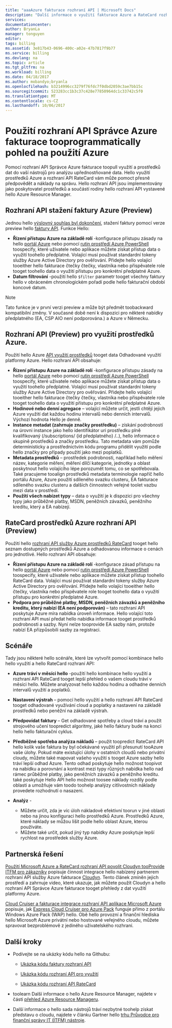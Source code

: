 ```yaml
---
title: "aaaAzure fakturace rozhraní API | Microsoft Docs"
description: "Další informace o využití fakturace Azure a RateCard rozhraní API, které jsou používané tooprovide přehled o využívání prostředků Azure a trendy."
services: 
documentationcenter: 
author: BryanLa
manager: tonguyen
editor: 
tags: billing
ms.assetid: 3e817b43-0696-400c-a02e-47b7817f9b77
ms.service: billing
ms.devlang: na
ms.topic: article
ms.tgt_pltfrm: na
ms.workload: billing
ms.date: 04/18/2017
ms.author: mobandyo;bryanla
ms.openlocfilehash: b3214996cc3279f76fdc7f0dbd2059c3ae7bb15c
ms.sourcegitcommit: 523283cc1b3c37c428e77850964dc1c33742c5f0
ms.translationtype: MT
ms.contentlocale: cs-CZ
ms.lasthandoff: 10/06/2017
---
```

# <a name="use-azure-billing-apis-tooprogrammatically-get-insight-into-your-azure-usage"></a>Použití rozhraní API Správce Azure fakturace tooprogrammatically pohled na použití Azure
Pomocí rozhraní API Správce Azure fakturace toopull využití a prostředků dat do vaší nástrojů pro analýzu upřednostňované data. Hello využití prostředků Azure a rozhraní API RateCard vám může pomoct přesně předpovědět a náklady na správu. Hello rozhraní API jsou implementovány jako poskytovatel prostředků a součástí rodiny hello rozhraní API vystavené hello Azure Resource Manager.  

## <a name="azure-invoice-download-api-preview"></a>Rozhraní API stažení faktury Azure (Preview)
Jednou hello [výslovný souhlas byl dokončení](billing-manage-access.md#opt-in), stažení faktury pomocí verze preview hello [faktury API](/rest/api/billing). Funkce Hello:

* **Řízení přístupu Azure na základě rolí** -konfigurace přístupu zásady na hello [portál Azure](https://portal.azure.com) nebo pomocí [rutin prostředí Azure PowerShell](/powershell/azure/overview) toospecify, které uživatele nebo aplikace můžete získat přístup data o využití toohello předplatné. Volající musí používat standardní tokeny služby Azure Active Directory pro ověřování. Přidejte hello volající tooeither hello fakturace čtečky čtečky, vlastníka nebo přispěvatele role tooget toohello data o využití přístupu pro konkrétní předplatné Azure.
* **Datum filtrování** -použití hello `$filter` parametr tooget všechny faktury hello v obráceném chronologickém pořadí podle hello fakturační období koncové datum. 

> [!NOTE]
> Tato funkce je v první verzi preview a může být předmět toobackward kompatibilní změny. V současné době není k dispozici pro některé nabídky předplatného (EA, CSP AIO není podporována.) a Azure v Německu.

## <a name="azure-resource-usage-api-preview"></a>Rozhraní API (Preview) pro využití prostředků Azure.
Použití hello Azure [API využití prostředků](https://msdn.microsoft.com/library/azure/mt219003) tooget data Odhadované využití platformy Azure. Hello rozhraní API obsahuje:

* **Řízení přístupu Azure na základě rolí** -konfigurace přístupu zásady na hello [portál Azure](https://portal.azure.com) nebo pomocí [rutin prostředí Azure PowerShell](/powershell/azure/overview) toospecify, které uživatele nebo aplikace můžete získat přístup data o využití toohello předplatné. Volající musí používat standardní tokeny služby Azure Active Directory pro ověřování. Přidejte hello volající tooeither hello fakturace čtečky čtečky, vlastníka nebo přispěvatele role tooget toohello data o využití přístupu pro konkrétní předplatné Azure.
* **Hodinové nebo denní agregace** – volající můžete určit, jestli chtějí jejich Azure využití dat každou hodinu intervalů nebo denních intervalů. Výchozí hodnota Hello je denně.
* **Instance metadat (zahrnuje značky prostředku)** – získání podrobností na úrovni instance jako hello identifikátor uri prostředku plně kvalifikovaný (/subscriptions/ {id předplatného} /..), hello informace o skupině prostředků a značky prostředku. Tato metadata vám pomůže deterministicky a prostřednictvím kódu programu přidělit využití podle hello značky pro případy použití jako mezi poplatků.
* **Metadata prostředků** – prostředek podrobnosti, například hello měření název, kategorie měření, měření dílčí kategorie, jednotky a oblast poskytnout hello volajícího lépe porozumět tomu, co se spotřebovala. Také pracujeme tooalign prostředků metadata terminologie napříč hello portálu Azure, Azure použití sdíleného svazku clusteru, EA fakturace sdíleného svazku clusteru a dalších činnostech veřejné toolet vazbu mezi data v prostředí.
* **Použití všech nabízet typy** – data o využití je k dispozici pro všechny typy jako průběžné platby, MSDN, peněžních závazků, peněžního kreditu, který a EA nabízejí.

## <a name="azure-resource-ratecard-api-preview"></a>RateCard prostředků Azure rozhraní API (Preview)
Použití hello [rozhraní API služby Azure prostředků RateCard](https://msdn.microsoft.com/library/azure/mt219005) tooget hello seznam dostupných prostředků Azure a odhadovanou informace o cenách pro jednotlivé. Hello rozhraní API obsahuje:

* **Řízení přístupu Azure na základě rolí** -konfigurace zásad přístupu na hello [portál Azure](https://portal.azure.com) nebo pomocí [rutin prostředí Azure PowerShell](/powershell/azure/overview) toospecify, které uživatele nebo aplikace můžete získat přístup toohello RateCard data. Volající musí používat standardní tokeny služby Azure Active Directory pro ověřování. Přidejte hello volající tooeither hello čtečky, vlastníka nebo přispěvatele role tooget toohello data o využití přístupu pro konkrétní předplatné Azure.
* **Podpora pro průběžné platby, MSDN, peněžních závazků a peněžního kreditu, který nabízí (EA není podporován)** – tato rozhraní API poskytuje Azure míra nabídka úroveň informace.  Hello volající toto rozhraní API musí předat hello nabídka informace tooget prostředků podrobnosti a sazby. Nyní nelze tooprovide EA sazby nám, protože nabízí EA přizpůsobili sazby za registraci. 

## <a name="scenarios"></a>Scénáře
Tady jsou některé hello scénáře, které lze vytvořit pomocí kombinace hello hello využití a hello RateCard rozhraní API:

* **Azure tráví v měsíci hello** -použití hello kombinace hello využití a rozhraní API RateCard tooget lepší přehled o vašem cloudu tráví v měsíci hello. Můžete analyzovat hello každou hodinu a odhadne denních intervalů využití a poplatků.
* **Nastavení výstrah** – pomocí hello využití a hello rozhraní API RateCard tooget odhadované využívání cloud a poplatky a nastavení na základě prostředků nebo peněžní na základě výstrah.
* **Předpovídat faktury** – Get odhadované spotřeby a cloud tráví a použít strojového učení toopredict algoritmy, jaké hello faktury bude na konci hello hello fakturační cyklus.
* **Předběžné spotřeba analýza nákladů** – použít toopredict RateCard API hello kolik vaše faktura by byl očekávané využití při přesunutí tooAzure vaše úlohy. Pokud máte existující úlohy v ostatních cloudů nebo privátní cloudy, můžete také mapovat vašeho využití s tooget Azure sazby hello tráví lepší odhad Azure. Tento odhad poskytuje hello možnost toopivot na nabídku a porovnání a kontrast mezi typy různých nabídka hello nad rámec průběžné platby, jako peněžních závazků a peněžního kreditu. také poskytuje Hello API hello možnost toosee náklady rozdíly podle oblasti a umožňuje vám toodo toohelp analýzy citlivostních náklady provedete rozhodnutí o nasazení.
* **Analýz** -
  
  * Můžete určit, zda je víc úloh nákladově efektivní toorun v jiné oblasti nebo na jinou konfiguraci hello prostředků Azure. Prostředků Azure, které náklady se můžou lišit podle hello oblast Azure, kterou používáte.
  * Můžete také určit, pokud jiný typ nabídky Azure poskytuje lepší rychlost na prostředek služby Azure.
  
## <a name="partner-solutions"></a>Partnerská řešení
[Použití Microsoft Azure a RateCard rozhraní API povolit Cloudyn tooProvide ITFM pro zákazníky](billing-usage-rate-card-partner-solution-cloudyn.md) popisuje činnost integrace hello nabízený partnerem rozhraní API služby Azure fakturace [Cloudyn](https://www.cloudyn.com/microsoft-azure/). Tento článek zmíněn jejich prostředí a zahrnuje video, které ukazuje, jak můžete použít Cloudyn a hello rozhraní API Správce Azure fakturace tooget přehledy z dat využití platformy Azure.

[Cloud Cruiser a fakturace integrace rozhraní API aplikace Microsoft Azure](billing-usage-rate-card-partner-solution-cloudcruiser.md) popisuje, jak [Express Cloud Cruiser pro Azure Pack](http://www.cloudcruiser.com/partners/microsoft/) funguje přímo z portálu Windows Azure Pack (WAP) hello. Obě hello provozní a finanční hlediska hello Microsoft Azure privátní nebo hostované veřejného cloudu, můžete spravovat bezproblémově z jediného uživatelského rozhraní.   

## <a name="next-steps"></a>Další kroky
* Podívejte se na ukázky kódu hello na Githubu:
  * [Ukázka kódu faktury rozhraní API](https://go.microsoft.com/fwlink/?linkid=845124)

  * [Ukázka kódu rozhraní API pro využití](https://github.com/Azure-Samples/billing-dotnet-usage-api)

  * [Ukázka kódu rozhraní API RateCard](https://github.com/Azure-Samples/billing-dotnet-ratecard-api)

* toolearn Další informace o hello Azure Resource Manager, najdete v části [přehled Azure Resource Manageru](../azure-resource-manager/resource-group-overview.md). 

* Další informace o hello sada nástrojů tráví nezbytné toohelp získat představu o cloudu, najdete v článku Gartner hello [trhu Průvodce pro finanční správy IT (ITFM) nástroje](http://www.gartner.com/technology/reprints.do?id=1-212F7AL&ct=140909&st=sb).

